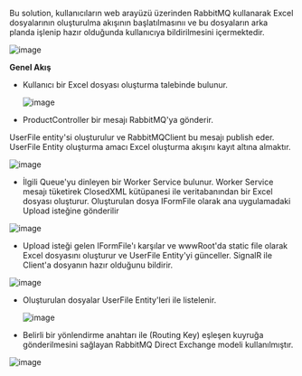 Bu solution, kullanıcıların web arayüzü üzerinden RabbitMQ kullanarak Excel dosyalarının oluşturulma akışının başlatılmasınıı ve bu dosyaların arka planda işlenip hazır olduğunda kullanıcıya bildirilmesini içermektedir.

![image](https://github.com/user-attachments/assets/5cbd0195-1a96-480b-9d3a-51700d7dbad0)


**Genel Akış**

- Kullanıcı bir Excel dosyası oluşturma talebinde bulunur.
  
  ![image](https://github.com/user-attachments/assets/f5870768-e1e6-4849-9bd7-ae4ccfb3b03c)

- ProductController bir mesajı RabbitMQ'ya gönderir.

UserFile entity'si oluşturulur ve RabbitMQClient bu mesajı publish eder. UserFile Entity oluşturma amacı Excel oluşturma akışını kayıt altına almaktır.

![image](https://github.com/user-attachments/assets/23fc7d96-7cd7-44bf-b19c-b5aee497e668)

- İlgili Queue'yu dinleyen bir Worker Service bulunur. Worker Service mesajı tüketirek ClosedXML kütüpanesi ile veritabanından bir Excel dosyası oluşturur. Oluşturulan dosya IFormFile olarak ana uygulamadaki Upload isteğine gönderilir

![image](https://github.com/user-attachments/assets/923aa18f-443d-4988-adfb-c698191ce743)

- Upload isteği gelen IFormFile'ı karşılar ve wwwRoot'da static file olarak Excel dosyasını oluşturur ve UserFile Entity'yi günceller. SignalR ile Client'a dosyanın hazır olduğunu bildirir.

![image](https://github.com/user-attachments/assets/6ec0e46b-d120-4792-b487-f1d8a89977d3)

- Oluşturulan dosyalar UserFile Entity'leri ile listelenir.

  ![image](https://github.com/user-attachments/assets/a1db8e0d-4eaf-4e9b-806f-222e73c238b8)

- Belirli bir yönlendirme anahtarı ile (Routing Key) eşleşen kuyruğa gönderilmesini sağlayan RabbitMQ Direct Exchange modeli kullanılmıştır.

![image](https://github.com/user-attachments/assets/667cb61f-31dd-4430-900c-e5347ac48546)
